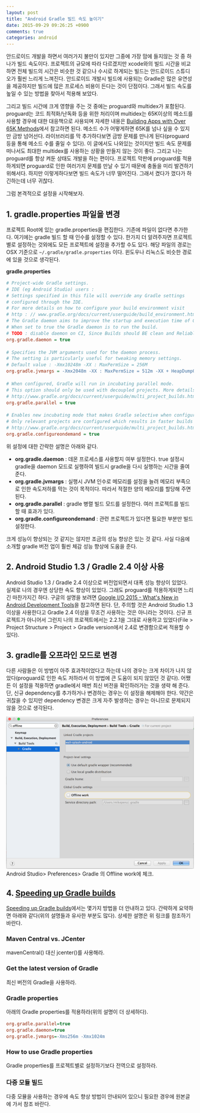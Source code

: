 ```yaml
---
layout: post
title: "Android Gradle 빌드 속도 높이기"
date: 2015-09-29 09:26:25 +0900
comments: true
categories: android
---
```


안드로이드 개발을 하면서 여러가지 불만이 있지만 그중에 가장 맘에 들지않는 것 중 하나가 빌드 속도이다. 프로젝트의 규모에 따라 다르겠지만 xcode와의 빌드 시간을 비교하면 전체 빌드의 시간은 비슷한 것 같으나 수시로 하게되는 빌드는 안드로이드 스튜디오가 훨씬 느리게 느껴진다. 안드로이드 개발시 빌드에 사용되는 Gradle은 많은 유연성을 제공하지만 빌드에 많은 프로세스 비용이 든다는 것이 단점이다. 그래서 빌드 속도를 높일 수 있는 방법을 찾아서 적용해 보았다.

그리고 빌드 시간에 크게 영향을 주는 것 중에는 proguard와 multidex가 포함된다. proguard는 코드 최적화/난독화 등을 위한 처리이며 multidex는 65K이상의 메소드를 사용할 경우에 대한 대응책으로 사용되며 자세한 내용은 [Building Apps with Over 65K Methods](https://developer.android.com/intl/ko/tools/building/multidex.html)에서 참고하면 된다. 메소드 수가 어떻게하면 65K를 넘나 싶을 수 있지만 금방 넘어선다. 라이브러리를 막 추가하다보면 금방 문제를 만나게 된다(proguard 등을 통해 메소드 수를 줄일 수 있다). 이 글에서도 나와있는 것이지만 빌드 속도 문제를 떠나서도 최대한 multidex를 사용하는 상황을 만들지 않는 것이 좋다. 그리고 나는 proguard를 항상 켜둔 상태도 개발을 하는 편이다. 프로젝트 막판에 proguard를 적용하게되면 proguard로 인한 여러가지 문제를 만날 수 있기 때문에 충돌을 미리 발견하기 위해서다. 하지만 이렇게하다보면 빌드 속도가 너무 떨어진다. 그래서 켰다가 껐다가 하긴하는데 너무 귀찮다.

그럼 본격적으로 설정을 시작해보자.

## 1. gradle.properties 파일을 변경

프로젝트 Root에 있는 gradle.properties을 편집한다. 기존에 파일이 없다면 추가한다. 여기에는 gradle 빌드 할 때 인수를 설정할 수 있다.
한가지 더 알려주자면 프로젝트별로 설정하는 것외에도 모든 프로젝트에 설정을 추가할 수도 있다. 해당 파일의 경로는 OSX 기준으로 `~/.gradle/gradle.properties` 이다. 윈도우나 리눅스도 비슷한 경로에 있을 것으로 생각된다.

**gradle.properties**

```ini
# Project-wide Gradle settings.
# IDE (eg Android Studio) users :
# Settings specified in this file will override any Gradle settings
# configured through the IDE.
# For more details on how to configure your build environment visit
# http : // www.gradle.org/docs/current/userguide/build_environment.html
# The Gradle daemon aims to improve the startup and execution time of Gradle.
# When set to true the Gradle daemon is to run the build.
# TODO : disable daemon on CI, Since Builds should BE clean and Reliable on servers
org.gradle.daemon = true

# Specifies the JVM arguments used for the daemon process.
# The setting is particularly useful for tweaking memory settings.
# Default value : -Xmx10248m -XX : MaxPermSize = 256M
org.gradle.jvmargs = -Xmx2048m -XX : MaxPermSize = 512m -XX + HeapDumpOnOutOfMemoryError -Dfile.encoding = UTF-8

# When configured, Gradle will run in incubating parallel mode.
# This option should only be used with decoupled projects. More details, visit
# http://www.gradle.org/docs/current/userguide/multi_project_builds.html#sec : decoupled_projects
org.gradle.parallel = true

# Enables new incubating mode that makes Gradle selective when configuring projects.
# Only relevant projects are configured which results in faster builds for large multi-projects.
# http://www.gradle.org/docs/current/userguide/multi_project_builds.html #sec : configuration_on_demand
org.gradle.configureondemand = true
```

위 설정에 대한 간략한 설명은 아래와 같다.

* **org.gradle.daemon** : 데몬 프로세스를 사용할지 여부 설정한다. true 설정시 gradle을 daemon 모드로 실행하여 빌드시 gradle을 다시 실행하는 시간을 줄여준다.
* **org.gradle.jvmargs** : 실행시 JVM 인수로 메모리를 설정을 늘려 메모리 부족으로 인한 속도저하를 막는 것이 목적이다. 따라서 적절한 양의 메모리를 할당해 주면 된다.
* **org.gradle.parallel** : gradle 병렬 빌드 모드를 설정한다. 여러 프로젝트를 빌드 할 때 효과가 있다.
* **org.gradle.configureondemand** : 관련 프로젝트가 있다면 필요한 부분만 빌드 설정한다.

크게 성능이 향상되는 것 같지는 않지만 조금의 성능 향상은 있는 것 같다. 사실 다음에 소개할 gradle 버전 업이 훨씬 체감 성능 향상에 도움을 준다.

## 2. Android Studio 1.3 / Gradle 2.4 이상 사용

Android Studio 1.3 / Gradle 2.4 이상으로 버전업되면서 대폭 성능 향상이 있었다. 실제로 나의 경우엔 상당한 속도 향상이 있었다. 그래도 proguard를 적용하게되면 느리긴 마찬가지긴 하다.
구글의 설명을 보려면 [Google I/O 2015 - What's New in Android Development Tools](https://www.youtube.com/watch?t=502&v=f7ihSQ44WO0)을 참고하면 된다. 단, 주의할 것은 Android Studio 1.3 이상을 사용한다고 Gradle 2.4 이상을 무조건 사용하는 것은 아니라는 것이다. 신규 프로젝트가 아니어서 그런지 나의 프로젝트에서는 2.2.1을 그대로 사용하고 있었다(File > Project Structure > Project > Gradle version에서 2.4로 변경함으로써 적용할 수 있다).

## 3. gradle를 오프라인 모드로 변경

다른 사람들은 이 방법이 아주 효과적이었다고 하는데 나의 경우는 크게 차이가 나지 않았다(proguard로 인한 속도 저하라서 이 방법에 큰 도움이 되지 않았던 것 같다). 어쨌든 이 설정을 적용하면 gradle에서 매번 최신 버전을 확인하러가는 것을 생략 해 준다. 단, 신규 dependency를 추가하거나 변경하는 경우는 이 설정을 해제해야 한다. 약간은 귀찮을 수 있지만 dependency 변경은 크게 자주 발생하는 경우는 아니므로 문제되지 않을 것으로 생각된다.

![Offline work](/img/2015-09-29-android-gradle-builds-speed-up-1.png)
Android Studio> Preferences> Gradle 의 Offline work에 체크.

## 4. [Speeding up Gradle builds](http://kevinpelgrims.com/blog/2015/06/11/speeding-up-your-gradle-builds/)

[Speeding up Gradle builds](http://kevinpelgrims.com/blog/2015/06/11/speeding-up-your-gradle-builds/)에서는 몇가지 방법을 더 안내하고 있다. 간략하게 요약하면 아래와 같다(위의 설명들과 유사한 부분도 많다). 상세한 설명은 위 링크를 참조하기 바란다.

### Maven Central vs. JCenter

mavenCentral() 대신 jcenter()를 사용해라.

### Get the latest version of Gradle

최신 버전의 Gradle을 사용하라.

### Gradle properties

아래의 Gradle properties를 적용하라(위의 설명이 더 상세하다).

```ini
org.gradle.parallel=true
org.gradle.daemon=true
org.gradle.jvmargs=-Xms256m -Xmx1024m
```

### How to use Gradle properties

Gradle properties를 프로젝트별로 설정하기보다 전역으로 설정하라.

### 다중 모듈 빌드

다중 모뮬을 사용하는 경우에 속도 향상 방법이 안내되어 있으니 필요한 경우에 원본글에 가서 참조 바란다.
